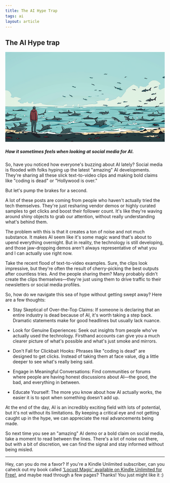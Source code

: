```yaml
---
title: The AI Hype Trap
tags: ai
layout: article
---
```



## The AI Hype trap

![Sharks](/assets/sharks.png)
##### *How it sometimes feels when looking at social media for AI.*


So, have you noticed how everyone's buzzing about AI lately? Social media is flooded with folks hyping up the latest "amazing" AI developments. They're sharing all these slick text-to-video clips and making bold claims like "coding is dead" or "Hollywood is over." 

But let's pump the brakes for a second.

A lot of these posts are coming from people who haven't actually tried the tech themselves. They're just resharing vendor demos or highly curated samples to get clicks and boost their follower count. It's like they're waving around shiny objects to grab our attention, without really understanding what's behind them.

The problem with this is that it creates a ton of noise and not much substance. It makes AI seem like it's some magic wand that's about to upend everything overnight. But in reality, the technology is still developing, and those jaw-dropping demos aren't always representative of what you and I can actually use right now.

Take the recent flood of text-to-video examples. Sure, the clips look impressive, but they're often the result of cherry-picking the best outputs after countless tries. And the people sharing them? Many probably didn't create the clips themselves—they're just using them to drive traffic to their newsletters or social media profiles.

So, how do we navigate this sea of hype without getting swept away? Here are a few thoughts:

- Stay Skeptical of Over-the-Top Claims: If someone is declaring that an entire industry is dead because of AI, it's worth taking a step back. Dramatic statements make for good headlines but usually lack nuance.

- Look for Genuine Experiences: Seek out insights from people who've actually used the technology. Firsthand accounts can give you a much clearer picture of what's possible and what's just smoke and mirrors.

- Don't Fall for Clickbait Hooks: Phrases like "coding is dead" are designed to get clicks. Instead of taking them at face value, dig a little deeper to see what's really being said.

- Engage in Meaningful Conversations: Find communities or forums where people are having honest discussions about AI—the good, the bad, and everything in between.

- Educate Yourself: The more you know about how AI actually works, the easier it is to spot when something doesn't add up.

At the end of the day, AI is an incredibly exciting field with lots of potential, but it's not without its limitations. By keeping a critical eye and not getting caught up in the hype, we can appreciate the real advancements being made.

So next time you see an "amazing" AI demo or a bold claim on social media, take a moment to read between the lines. There's a lot of noise out there, but with a bit of discretion, we can find the signal and stay informed without being misled.

---

Hey, can you do me a favor? If you're a Kindle Unlimited subscriber, can you caheck out my book called ['Locust Magic' available on Kindle Unlimited for Free!](https://amzn.to/4edB3ec), and maybe read through a few pages? Thanks! You just might like it :)


